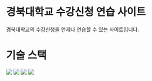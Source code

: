 # 경북대학교 수강신청 연습 사이트
경북대학교의 수강신청을 언제나 연습할 수 있는 사이트입니다.  
  
# 기술 스택
<img src="https://img.shields.io/badge/html5-E34F26?style=for-the-badge&logo=html5&logoColor=white"> <img src="https://img.shields.io/badge/css-1572B6?style=for-the-badge&logo=css3&logoColor=white"> <img src="https://img.shields.io/badge/javascript-F7DF1E?style=for-the-badge&logo=javascript&logoColor=black"> <img src="https://img.shields.io/badge/php-777BB4?style=for-the-badge&logo=PHP&logoColor=black"> 
